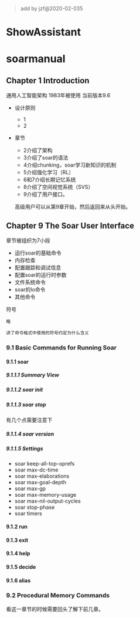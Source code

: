 >add by jzf@2020-02-035

# ShowAssistant 

# soarmanual
## Chapter 1 Introduction

通用人工智能架构 1983年被使用 当前版本9.6

* 设计原则
    * 1
    * 2
* 章节
    * 2介绍了架构
    * 3介绍了soar的语法
    * 4介绍chunking，soar学习新知识的机制
    * 5介绍强化学习（RL）
    * 6和7介绍长期记忆系统
    * 8介绍了空间视觉系统（SVS）
    * 9介绍了用户接口。

    高级用户可以从第9章开始，然后返回来从头开始。

## Chapter 9 The Soar User Interface

章节被组织为7小段

* 运行soar的基础命令
* 内存检查
* 配置跟踪和调试信息
* 配置soar的运行时参数
* 文件系统命令
* soar的Io命令
* 其他命令

符号

    略

    讲了命令格式中使用的符号约定为什么含义

### 9.1 Basic Commands for Running Soar
#### 9.1.1 soar
##### 9.1.1.1 Summary View
##### 9.1.1.2 soar init
##### 9.1.1.3 soar stop

有几个点需要注意下
##### 9.1.1.4 soar version
##### 9.1.1.5 Settings
* soar keep-all-top-oprefs
* soar max-dc-time
* soar max-elaborations
* soar max-goal-depth
* soar max-gp
* soar max-memory-usage
* soar max-nil-output-cycles
* soar stop-phase
* soar timers
#### 9.1.2 run
#### 9.1.3 exit
#### 9.1.4 help
#### 9.1.5 decide
#### 9.1.6 alias
### 9.2 Procedural Memory Commands

看这一章节的时候需要回头了解下前几章。